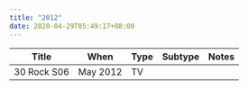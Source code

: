 ```yaml
---
title: "2012"
date: 2020-04-29T05:49:17+08:00
---
```


| Title | When | Type | Subtype | Notes |
|---|---|---|---|---|
| 30 Rock S06 | May 2012 | TV | | |
